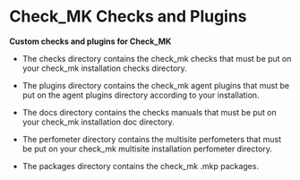 Check_MK Checks and Plugins
========

**Custom checks and plugins for Check_MK**


- The checks directory contains the check_mk checks that must be put on your check_mk installation checks directory.

- The plugins directory contains the check_mk agent plugins that must be put on the agent plugins directory according to your installation.

- The docs directory contains the checks manuals that must be put on your check_mk installation doc directory.

- The perfometer directory contains the multisite perfometers that must be put on your check_mk multisite installation perfometer directory.

- The packages directory contains the check_mk .mkp packages.

